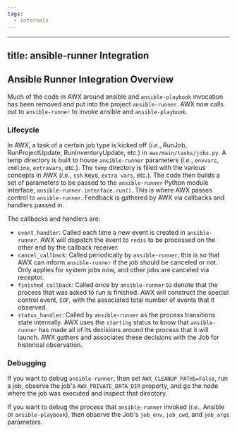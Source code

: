 ```yaml
---
tags:
  - internals
---
```

---
title: ansible-runner Integration
---
## Ansible Runner Integration Overview

Much of the code in AWX around ansible and `ansible-playbook` invocation has been removed and put into the project `ansible-runner`. AWX now calls out to `ansible-runner` to invoke ansible and `ansible-playbook`.

### Lifecycle

In AWX, a task of a certain job type is kicked off (_i.e._, RunJob, RunProjectUpdate, RunInventoryUpdate, etc.) in `awx/main/tasks/jobs.py`. A temp directory is built to house `ansible-runner` parameters (_i.e._, `envvars`, `cmdline`, `extravars`, etc.). The `temp` directory is filled with the various concepts in AWX (_i.e._, `ssh` keys, `extra vars`, etc.). The code then builds a set of parameters to be passed to the `ansible-runner` Python module interface, `ansible-runner.interface.run()`. This is where AWX passes control to `ansible-runner`. Feedback is gathered by AWX via callbacks and handlers passed in.

The callbacks and handlers are:

* `event_handler`: Called each time a new event is created in `ansible-runner`. AWX will dispatch the event to `redis` to be processed on the other end by the callback receiver.
* `cancel_callback`: Called periodically by `ansible-runner`; this is so that AWX can inform `ansible-runner` if the job should be canceled or not. Only applies for system jobs now, and other jobs are canceled via receptor.
* `finished_callback`: Called once by `ansible-runner` to denote that the process that was asked to run is finished. AWX will construct the special control event, `EOF`, with the associated total number of events that it observed.
* `status_handler`: Called by `ansible-runner` as the process transitions state internally. AWX uses the `starting` status to know that `ansible-runner` has made all of its decisions around the process that it will launch. AWX gathers and associates these decisions with the Job for historical observation.

### Debugging

If you want to debug `ansible-runner`, then set `AWX_CLEANUP_PATHS=False`, run a job, observe the job's `AWX_PRIVATE_DATA_DIR` property, and go the node where the job was executed and inspect that directory.

If you want to debug the process that `ansible-runner` invoked (_i.e._, Ansible or `ansible-playbook`), then observe the Job's `job_env`, `job_cwd`, and `job_args` parameters.
